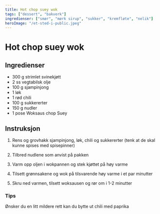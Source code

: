 ```yaml
---
title: Hot chop suey wok
tags: ["dessert", "bakverk"]
ingredienser: ["smør", "mørk sirup", "sukker", "kremfløte", "nelik"]
heroImage: "/et-sted-i-public.jpeg"
---
```


# Hot chop suey wok

## Ingredienser

- 300 g strimlet svinekjøtt
- 2 ss vegtabilsk olje
- 100 g sjampinjong
- 1 løk
- 1 rød chili
- 100 g sukkererter
- 150 g nudler
- 1 pose Woksaus chop Suey

## Instruksjon

1. Rens og grovhakk sjampinjong, løk, chili og sukkererter (tenk at de skal kunne spises med spisepinner)

2. Tilbred nudlene som anvist på pakken

3. Varm opp oljen i wokpannen og stek kjøttet på høy varme

4. Tilsett grønnsakene og wok på tilsvarende høy varme i et par minutter

5. Skru ned varmen, tilsett woksausen og rør om i 1-2 minutter

### Tips

Ønsker du en litt mildere rett kan du bytte ut chili med paprika

